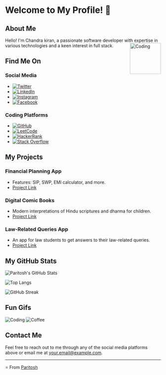 # Welcome to My Profile! 🌟

## About Me

Hello! I'm Chandra kiran, a passionate software developer with expertise in various technologies and a keen interest in full stack. <img align="right" alt="Coding" width="100" height="100" src="https://encrypted-tbn0.gstatic.com/images?q=tbn:ANd9GcQMjUqDob5lqGBj6b0tCxntv6zmZp67aUn6Nw&s">

## Find Me On

### Social Media
- [![Twitter](https://img.shields.io/badge/Twitter-%231DA1F2.svg?&style=for-the-badge&logo=twitter&logoColor=white)](https://twitter.com/yourusername)
- [![LinkedIn](https://img.shields.io/badge/LinkedIn-%230077B5.svg?&style=for-the-badge&logo=linkedin&logoColor=white)](https://www.linkedin.com/in/yourusername/)
- [![Instagram](https://img.shields.io/badge/Instagram-%23E4405F.svg?&style=for-the-badge&logo=instagram&logoColor=white)](https://instagram.com/yourusername)
- [![Facebook](https://img.shields.io/badge/Facebook-%231877F2.svg?&style=for-the-badge&logo=facebook&logoColor=white)](https://facebook.com/yourusername)

### Coding Platforms
- [![GitHub](https://img.shields.io/badge/GitHub-%2312100E.svg?&style=for-the-badge&logo=github&logoColor=white)](https://github.com/yourusername)
- [![LeetCode](https://img.shields.io/badge/LeetCode-%230076D6.svg?&style=for-the-badge&logo=leetcode&logoColor=white)](https://leetcode.com/yourusername/)
- [![HackerRank](https://img.shields.io/badge/HackerRank-%232EC866.svg?&style=for-the-badge&logo=hackerrank&logoColor=white)](https://www.hackerrank.com/yourusername)
- [![Stack Overflow](https://img.shields.io/badge/Stack_Overflow-%23F58025.svg?&style=for-the-badge&logo=stack-overflow&logoColor=white)](https://stackoverflow.com/users/youruserid/yourusername)

## My Projects

### Financial Planning App
- Features: SIP, SWP, EMI calculator, and more.
- [Project Link](https://github.com/yourusername/financial-planning-app)

### Digital Comic Books
- Modern interpretations of Hindu scriptures and dharma for children.
- [Project Link](https://github.com/yourusername/digital-comic-books)

### Law-Related Queries App
- An app for law students to get answers to their law-related queries.
- [Project Link](https://github.com/yourusername/law-queries-app)

## My GitHub Stats

![Paritosh's GitHub Stats](https://github-readme-stats.vercel.app/api?username=yourusername&show_icons=true&theme=radical)

![Top Langs](https://github-readme-stats.vercel.app/api/top-langs/?username=yourusername&layout=compact&theme=radical)

![GitHub Streak](https://github-readme-streak-stats.herokuapp.com/?user=yourusername&theme=radical)

## Fun Gifs

![Coding](https://media.giphy.com/media/LmNwrBhejkK9EFP504/giphy.gif)
![Coffee](https://media.giphy.com/media/3oEjI6SIIHBdRxXI40/giphy.gif)

## Contact Me

Feel free to reach out to me through any of the social media platforms above or email me at [your.email@example.com](mailto:your.email@example.com).

---

⭐️ From [Paritosh](https://github.com/yourusername)
